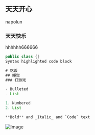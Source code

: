 ## 天天开心

napolun

### 天天快乐

hhhhhh666666

```java
public class {}
Syntax highlighted code block

# 吃饭
## 睡觉
### 打游戏

- Bulleted
- List

1. Numbered
2. List

**Bold** and _Italic_ and `Code` text

```
![Image](https://img-pre.ivsky.com/img/tupian/pre/202104/19/maoheren-005.jpg)
